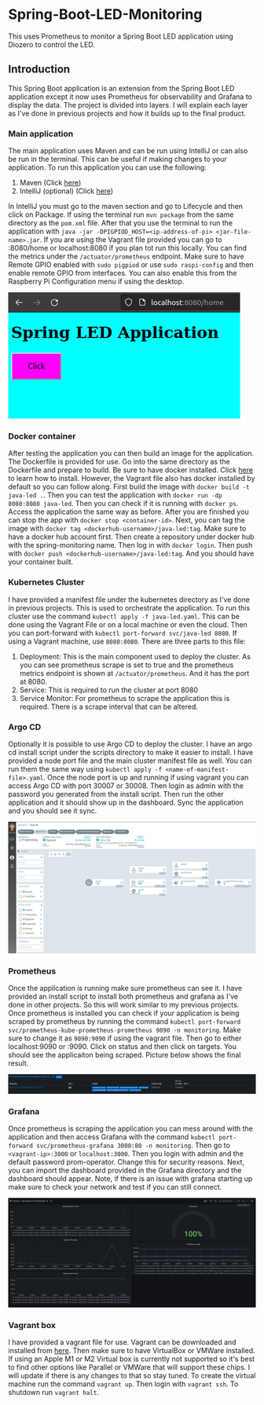 # Spring-Boot-LED-Monitoring
This uses Prometheus to monitor a Spring Boot LED application using Diozero to control the LED.

## Introduction

This Spring Boot application is an extension from the Spring Boot LED application except it now uses Prometheus for observability and Grafana to display the data. The project is divided into layers. I will explain each layer as I've done in previous projects and how it builds up to the final product. 


### Main application

The main application uses Maven and can be run using IntelliJ or can also be run in the terminal. This can be useful if making changes to your application. To run this application you can use the following:
1. Maven (Click [here](https://maven.apache.org/download.cgi))
2. IntelliJ (optional) (Click [here](https://www.jetbrains.com/idea/download/#section=linux))

In IntelliJ you must go to the maven section and go to Lifecycle and then click on Package. If using the terminal run `mvn package` from the same directory as the `pom.xml` file. After that you use the terminal to run the application with `java -jar -DPIGPIOD_HOST=<ip-address-of-pi> <jar-file-name>.jar`. If you are using the Vagrant file provided you can go to <vagrant-ip-address>:8080/home or localhost:8080 if you plan tot run this locally. You can find the metrics under the `/actuator/prometheus` endpoint. Make sure to have Remote GPIO enabled with `sudo pigpiod` or use `sudo raspi-config` and then enable remote GPIO from interfaces. You can also enable this from the Raspberry Pi Configuration menu if using the desktop.

![app](https://github.com/sentairanger/Spring-Boot-LED-Monitoring/blob/main/images/led.png)


### Docker container

After testing the application you can then build an image for the application. The Dockerfile is provided for use. Go into the same directory as the Dockerfile and prepare to build. Be sure to have docker installed. Click [here](https://docs.docker.com/get-docker/) to learn how to install. However, the Vagrant file also has docker installed by default so you can follow along. First build the image with `docker build -t java-led .`. Then you can test the application with `docker run -dp 8080:8080 java-led`. Then you can check  if it is running with `docker ps`. Access the application the same way as before. After you are finished you can stop the app with `docker stop <container-id>`. Next, you can tag the image with `docker tag <dockerhub-username>/java-led:tag`. Make sure to have a docker hub account first. Then create a repository under docker hub with the spring-monitoring name. Then log in with `docker login`. Then push with `docker push <dockerhub-username>/java-led:tag`. And you should have your container built.

### Kubernetes Cluster

I have provided a manifest file under the kubernetes directory as I've done in previous projects. This is used to orchestrate the application. To run this cluster use the command `kubectl apply -f java-led.yaml`. This can be done using the Vagrant File or on a local machine or even the cloud. Then you can port-forward with `kubectl port-forward svc/java-led 8080`. If using a Vagrant machine, use `8080:8080`. There are three parts to this file:
1. Deployment: This is the main component used to deploy the cluster. As you can see prometheus scrape is set to true and the prometheus metrics endpoint is shown at `/actuator/prometheus`. And it has the port at 8080. 
2. Service: This is required to run the cluster at port 8080
3. Service Monitor: For prometheus to scrape the application this is required. There is a scrape interval that can be altered.

### Argo CD

Optionally it is possible to use Argo CD to deploy the cluster. I have an argo cd install script under the scripts directory to make it easier to install. I have provided a node port file and the main cluster manifest file as well. You can run them the same way using `kubectl apply -f <name-of-manifest-file>.yaml`. Once the node port is up and running if using vagrant you can access Argo CD with port 30007 or 30008. Then login as admin with the password you generated from the install script. Then run the other application and it should show up in the dashboard. Sync the application and you should see it sync.

![argocd](https://github.com/sentairanger/Spring-Boot-LED-Monitoring/blob/main/images/argocd.png)

### Prometheus

Once the application is running make sure prometheus can see it. I have provided an install script to install both prometheus and grafana as I've done in other projects. So this will work similar to my previous projects. Once prometheus is installed you can check if your application is being scraped by prometheus by running the command `kubectl port-forward svc/prometheus-kube-prometheus-prometheus 9090 -n monitoring`. Make sure to change it as `9090:9090` if using the vagrant file. Then go to either localhost:9090 or <vagrant-ip-address>:9090. Click on status and then click on targets. You should see the applicaiton being scraped. Picture below shows the final result.

![prometheus](https://github.com/sentairanger/Spring-Boot-LED-Monitoring/blob/main/images/prometheus.png)

### Grafana

Once prometheus is scraping the application you can mess around with the application and then access Grafana with the command `kubectl port-forward svc/prometheus-grafana 3000:80 -n monitoring`. Then go to `<vagrant-ip>:3000` or `localhost:3000`. Then you login with admin and the default password prom-operator. Change this for security reasons. Next, you can import the dashboard provided in the Grafana directory and the dashboard should appear. Note, if there is an issue with grafana starting up make sure to check your network and test if you can still connect.

![grafana](https://github.com/sentairanger/Spring-Boot-LED-Monitoring/blob/main/images/dashboard.png)


### Vagrant box

I have provided a vagrant file for use. Vagrant can be downloaded and installed from [here](https://www.vagrantup.com/downloads). Then make sure to have VirtualBox or VMWare installed. If using an Apple M1 or M2 Virtual box is currently not supported so it's best to find other options like Parallel or VMWare that will support these chips. I will update if there is any changes to that so stay tuned. To create the virtual machine run the command `vagrant up`. Then login with `vagrant ssh`. To shutdown run `vagrant halt`.




